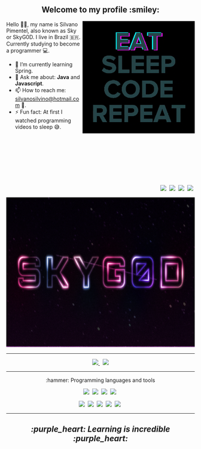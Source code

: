 <h2 align="center" >Welcome to my profile :smiley:</h2>

<p>

  <img width=300 align="right"  src="programming.gif" />

  Hello 👋🏾, my name is Silvano Pimentel, also known as Sky or SkyG0D. I live in Brazil :brazil:.  
  Currently studying to become a programmer :computer:.


  - 🌱 I’m currently learning Spring.
  - 💬 Ask me about: **Java** and **Javascript**.
  - 📫 How to reach me: silvanosilvino@hotmail.com :email:.
  - ⚡ Fun fact: At first I watched programming videos to sleep :sweat_smile:.

  <br />
  <br />
  <br />
  <br />
  <br />
  <br />
  <br />  

  <p align="right" >
    <img src="https://img.shields.io/badge/-Github-191919?&style=for-the-badge&logo=Github" />&nbsp;
    <img src="https://img.shields.io/badge/-Discord-7289DA?&style=for-the-badge&logo=Discord&logoColor=fff" />&nbsp;
    <img src="https://img.shields.io/badge/-CodePen-191919?&style=for-the-badge&logo=CodePen" />&nbsp;
    <img src="https://img.shields.io/badge/-Twitter-fff?&style=for-the-badge&logo=Twitter" />&nbsp;
  </p> 
  
</p>

<img height=400 width=1280 src="skyg0d.png" />

---

<p align="center" >
  <a href="https://github.com/anuraghazra/github-readme-stats" >
    <img width=400 src="https://github-readme-stats.vercel.app/api?username=SkyG0D&show_icons=true&theme=dracula" />
  </a> &nbsp;

  <a href="https://github.com/anuraghazra/github-readme-stats" >
    <img width=335 src="https://github-readme-stats.vercel.app/api/top-langs/?username=SkyG0D&show_icons=true&theme=dracula&layout=compact" />
  </a>  
</p>

---

<p>
  
   <p align="center" >:hammer: Programming languages and tools</p>
  
   <p align="center">
    <img src="https://img.shields.io/badge/-Java-ff79c6?style=for-the-badge&logo=Java&logoColor=fff" />&nbsp;
    <img src="https://img.shields.io/badge/-Spring-bd93f9?style=for-the-badge&logo=Spring&logoColor=fff" />&nbsp;
    <img src="https://img.shields.io/badge/-JavaScript-ff79c6?style=for-the-badge&logo=JavaScript&logoColor=fff" />&nbsp;
    <img src="https://img.shields.io/badge/-TypeScript-bd93f9?style=for-the-badge&logo=TypeScript&logoColor=fff" />&nbsp;
   </p>
  
   <p align="center">
    <img src="https://img.shields.io/badge/-HTML5-ff79c6?style=for-the-badge&logo=HTML5&logoColor=fff" />&nbsp;
    <img src="https://img.shields.io/badge/-CSS3-ff79c6?style=for-the-badge&logo=CSS3&logoColor=fff" />&nbsp;
    <img src="https://img.shields.io/badge/-Sass-bd93f9?style=for-the-badge&logo=Sass&logoColor=fff" />&nbsp;
    <img src="https://img.shields.io/badge/-MySql-bd93f9?style=for-the-badge&logo=MySql&logoColor=fff" />&nbsp;
    <img src="https://img.shields.io/badge/-Git-bd93f9?style=for-the-badge&logo=Git&logoColor=fff" />&nbsp;
   </p>
<p>

---

<h2 align="center" ><i>:purple_heart: Learning is incredible :purple_heart:</i></h2>
